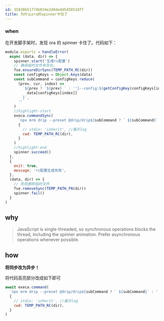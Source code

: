 ```yaml
---
id: 35838b51774b034e2d8dedd5458518ff
title: 为什么ora的spinner卡住了
---
```


### when

在开发脚手架时，发现 ora 的 spinner 卡住了。代码如下：

```js
module.exports = handleError(
  async (data, dir) => {
    spinner.start('生成rc配置')
    // 确保临时文件夹存在。
    fse.ensureDirSync(TEMP_PATH_RC(dir))
    const configKeys = Object.keys(data)
    const subCommand = configKeys.reduce(
      (prev, cur, index) =>
        `${prev ? `${prev} ` : ''}--config:${getConfigKey(configKeys[index])} ${
          data[configKeys[index]]
        }`,
      ''
    )
    //highlight-start
    execa.commandSync(
      `npx mrm drip --preset @drip/drip${subCommand ? ` ${subCommand}` : ''}`,
      {
        // stdio: 'inherit', //展示log
        cwd: TEMP_PATH_RC(dir),
      }
    )
    //highlight-end
    spinner.succeed()
  },
  {
    exit: true,
    message: 'rc配置生成失败',
  },
  (data, dir) => {
    // 失败删除临时文件
    fse.removeSync(TEMP_PATH_FN(dir))
    spinner.fail()
  }
)
```

## why

> JavaScript is single-threaded, so synchronous operations blocks the thread, including the spinner animation. Prefer asynchronous operations whenever possible.

## how

**将同步改为异步！**

将代码高亮部分改成如下即可

```js
await execa.command(
  `npx mrm drip --preset @drip/drip${subCommand ? ` ${subCommand}` : ''}`,
  {
    // stdio: 'inherit', //展示log
    cwd: TEMP_PATH_RC(dir),
  }
)
```
